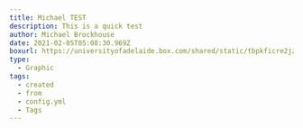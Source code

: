 ```yaml
---
title: Michael TEST
description: This is a quick test
author: Michael Brockhouse
date: 2021-02-05T05:08:30.969Z
boxurl: https://universityofadelaide.box.com/shared/static/tbpkficre2jzmtsfzjqeznep046x2us5.jpg
type:
  - Graphic
tags:
  - created
  - from
  - config.yml
  - Tags
---
```


